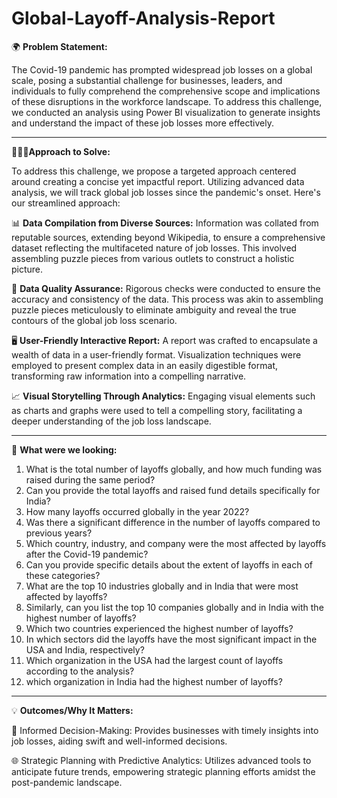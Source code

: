 # Global-Layoff-Analysis-Report

🌍 **Problem Statement:**

The Covid-19 pandemic has prompted widespread job losses on a global scale, posing a substantial challenge for businesses, leaders, and individuals to fully comprehend the comprehensive scope and implications of these disruptions in the workforce landscape. To address this challenge, we conducted an analysis using Power BI visualization to generate insights and understand the impact of these job losses more effectively.

---------------------------------------------------------------------------------------------------------------------------------------------------------------------------------
👨🏻‍💻**Approach to Solve:**

To address this challenge, we propose a targeted approach centered around creating a concise yet impactful report. Utilizing advanced data analysis, we will track global job losses since the pandemic's onset. Here's our streamlined approach:

  📊 **Data Compilation from Diverse Sources:** Information was collated from reputable sources, extending beyond Wikipedia, to ensure a comprehensive dataset reflecting the multifaceted nature of job losses. This involved assembling puzzle pieces from various outlets to construct a holistic picture.

  🧹 **Data Quality Assurance:** Rigorous checks were conducted to ensure the accuracy and consistency of the data. This process was akin to assembling puzzle pieces meticulously to eliminate ambiguity and reveal the true contours of the global job loss scenario.

  🖥️ **User-Friendly Interactive Report:** A report was crafted to encapsulate a wealth of data in a user-friendly format. Visualization techniques were employed to present complex data in an easily digestible format, transforming raw information into a compelling narrative.

  📈 **Visual Storytelling Through Analytics:** Engaging visual elements such as charts and graphs were used to tell a compelling story, facilitating a deeper understanding of the job   loss landscape.

---------------------------------------------------------------------------------------------------------------------------------------------------------------------------------
👀 **What were we looking:**

  1. What is the total number of layoffs globally, and how much funding was raised during the same period?
  2. Can you provide the total layoffs and raised fund details specifically for India?
  3. How many layoffs occurred globally in the year 2022?
  4. Was there a significant difference in the number of layoffs compared to previous years?
  5. Which country, industry, and company were the most affected by layoffs after the Covid-19 pandemic?
  6. Can you provide specific details about the extent of layoffs in each of these categories?
  7. What are the top 10 industries globally and in India that were most affected by layoffs?
  8. Similarly, can you list the top 10 companies globally and in India with the highest number of layoffs?
  9. Which two countries experienced the highest number of layoffs?
  10. In which sectors did the layoffs have the most significant impact in the USA and India, respectively?
  11. Which organization in the USA had the largest count of layoffs according to the analysis?
  12. which organization in India had the highest number of layoffs?
      
---------------------------------------------------------------------------------------------------------------------------------------------------------------------------------
💡 **Outcomes/Why It Matters:**

  🚀 Informed Decision-Making: Provides businesses with timely insights into job losses, aiding swift and well-informed decisions.

  🌐 Strategic Planning with Predictive Analytics: Utilizes advanced tools to anticipate future trends, empowering strategic planning efforts amidst the post-pandemic landscape.
